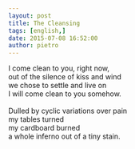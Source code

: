 ```yaml
---
layout: post
title: The Cleansing
tags: [english,]
date: 2015-07-08 16:52:00
author: pietro
---
```

I come clean to you, right now,<br/>out of the silence of kiss and wind<br/>we chose to settle and live on<br/>I will come clean to you somehow.<br/><br/>Dulled by cyclic variations over pain<br/>my tables turned<br/>my cardboard burned<br/>a whole inferno out of a tiny stain.
